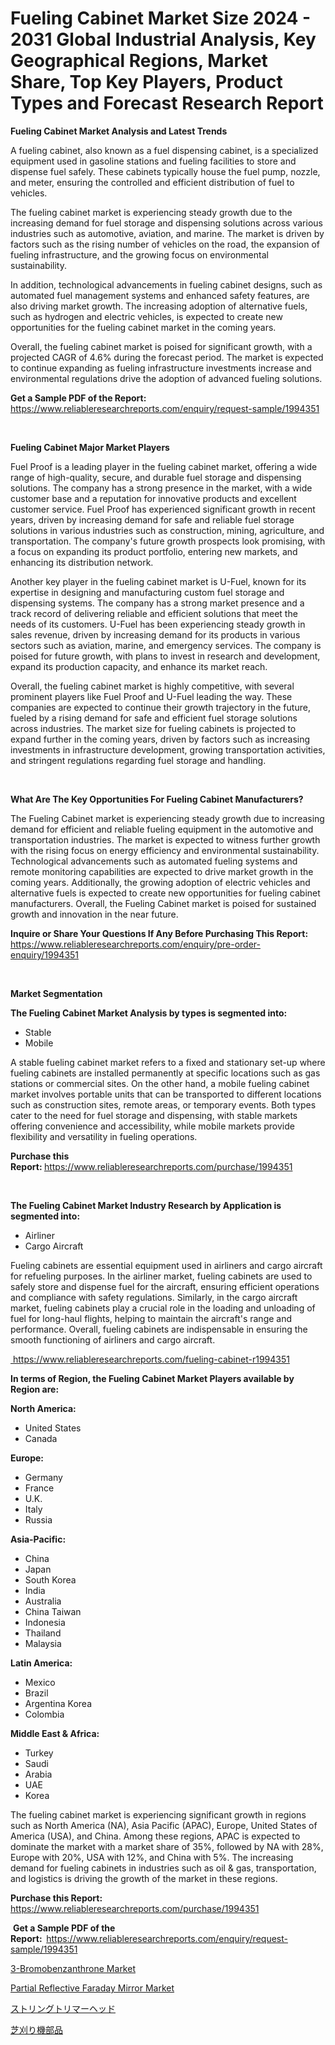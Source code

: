 <p><h1>Fueling Cabinet Market Size 2024 - 2031 Global Industrial Analysis, Key Geographical Regions, Market Share, Top Key Players, Product Types and Forecast Research Report</h1></p><p><strong>Fueling Cabinet Market Analysis and Latest Trends</strong></p>
<p><p>A fueling cabinet, also known as a fuel dispensing cabinet, is a specialized equipment used in gasoline stations and fueling facilities to store and dispense fuel safely. These cabinets typically house the fuel pump, nozzle, and meter, ensuring the controlled and efficient distribution of fuel to vehicles.</p><p>The fueling cabinet market is experiencing steady growth due to the increasing demand for fuel storage and dispensing solutions across various industries such as automotive, aviation, and marine. The market is driven by factors such as the rising number of vehicles on the road, the expansion of fueling infrastructure, and the growing focus on environmental sustainability.</p><p>In addition, technological advancements in fueling cabinet designs, such as automated fuel management systems and enhanced safety features, are also driving market growth. The increasing adoption of alternative fuels, such as hydrogen and electric vehicles, is expected to create new opportunities for the fueling cabinet market in the coming years.</p><p>Overall, the fueling cabinet market is poised for significant growth, with a projected CAGR of 4.6% during the forecast period. The market is expected to continue expanding as fueling infrastructure investments increase and environmental regulations drive the adoption of advanced fueling solutions.</p></p>
<p><strong>Get a Sample PDF of the Report:&nbsp;</strong> <a href="https://www.reliableresearchreports.com/enquiry/request-sample/1994351">https://www.reliableresearchreports.com/enquiry/request-sample/1994351</a></p>
<p>&nbsp;</p>
<p><strong>Fueling Cabinet Major Market Players</strong></p>
<p><p>Fuel Proof is a leading player in the fueling cabinet market, offering a wide range of high-quality, secure, and durable fuel storage and dispensing solutions. The company has a strong presence in the market, with a wide customer base and a reputation for innovative products and excellent customer service. Fuel Proof has experienced significant growth in recent years, driven by increasing demand for safe and reliable fuel storage solutions in various industries such as construction, mining, agriculture, and transportation. The company's future growth prospects look promising, with a focus on expanding its product portfolio, entering new markets, and enhancing its distribution network.</p><p>Another key player in the fueling cabinet market is U-Fuel, known for its expertise in designing and manufacturing custom fuel storage and dispensing systems. The company has a strong market presence and a track record of delivering reliable and efficient solutions that meet the needs of its customers. U-Fuel has been experiencing steady growth in sales revenue, driven by increasing demand for its products in various sectors such as aviation, marine, and emergency services. The company is poised for future growth, with plans to invest in research and development, expand its production capacity, and enhance its market reach.</p><p>Overall, the fueling cabinet market is highly competitive, with several prominent players like Fuel Proof and U-Fuel leading the way. These companies are expected to continue their growth trajectory in the future, fueled by a rising demand for safe and efficient fuel storage solutions across industries. The market size for fueling cabinets is projected to expand further in the coming years, driven by factors such as increasing investments in infrastructure development, growing transportation activities, and stringent regulations regarding fuel storage and handling.</p></p>
<p>&nbsp;</p>
<p><strong>What Are The Key Opportunities For Fueling Cabinet Manufacturers?</strong></p>
<p><p>The Fueling Cabinet market is experiencing steady growth due to increasing demand for efficient and reliable fueling equipment in the automotive and transportation industries. The market is expected to witness further growth with the rising focus on energy efficiency and environmental sustainability. Technological advancements such as automated fueling systems and remote monitoring capabilities are expected to drive market growth in the coming years. Additionally, the growing adoption of electric vehicles and alternative fuels is expected to create new opportunities for fueling cabinet manufacturers. Overall, the Fueling Cabinet market is poised for sustained growth and innovation in the near future.</p></p>
<p><strong>Inquire or Share Your Questions If Any Before Purchasing This Report:</strong> <a href="https://www.reliableresearchreports.com/enquiry/pre-order-enquiry/1994351">https://www.reliableresearchreports.com/enquiry/pre-order-enquiry/1994351</a></p>
<p>&nbsp;</p>
<p><strong>Market Segmentation</strong></p>
<p><strong>The Fueling Cabinet Market Analysis by types is segmented into:</strong></p>
<p><ul><li>Stable</li><li>Mobile</li></ul></p>
<p><p>A stable fueling cabinet market refers to a fixed and stationary set-up where fueling cabinets are installed permanently at specific locations such as gas stations or commercial sites. On the other hand, a mobile fueling cabinet market involves portable units that can be transported to different locations such as construction sites, remote areas, or temporary events. Both types cater to the need for fuel storage and dispensing, with stable markets offering convenience and accessibility, while mobile markets provide flexibility and versatility in fueling operations.</p></p>
<p><strong>Purchase this Report:&nbsp;</strong><a href="https://www.reliableresearchreports.com/purchase/1994351">https://www.reliableresearchreports.com/purchase/1994351</a></p>
<p>&nbsp;</p>
<p><strong>The Fueling Cabinet Market Industry Research by Application is segmented into:</strong></p>
<p><ul><li>Airliner</li><li>Cargo Aircraft</li></ul></p>
<p><p>Fueling cabinets are essential equipment used in airliners and cargo aircraft for refueling purposes. In the airliner market, fueling cabinets are used to safely store and dispense fuel for the aircraft, ensuring efficient operations and compliance with safety regulations. Similarly, in the cargo aircraft market, fueling cabinets play a crucial role in the loading and unloading of fuel for long-haul flights, helping to maintain the aircraft's range and performance. Overall, fueling cabinets are indispensable in ensuring the smooth functioning of airliners and cargo aircraft.</p></p>
<p><a href="https://www.reliableresearchreports.com/fueling-cabinet-r1994351">&nbsp;https://www.reliableresearchreports.com/fueling-cabinet-r1994351</a></p>
<p><strong>In terms of Region, the Fueling Cabinet Market Players available by Region are:</strong></p>
<p>
    <p> <strong> North America: </strong>
        <ul>
            <li>United States</li>
            <li>Canada</li>
        </ul>
        </p> 
    <p> <strong> Europe: </strong>
        <ul>
            <li>Germany</li>
            <li>France</li>
            <li>U.K.</li>
            <li>Italy</li>
            <li>Russia</li>
        </ul>
        </p> 
    <p> <strong> Asia-Pacific: </strong>
        <ul>
            <li>China</li>
            <li>Japan</li>
            <li>South Korea</li>
            <li>India</li>
            <li>Australia</li>
            <li>China Taiwan</li>
            <li>Indonesia</li>
            <li>Thailand</li>
            <li>Malaysia</li>
        </ul>
        </p> 
    <p> <strong> Latin America: </strong>
        <ul>
            <li>Mexico</li>
            <li>Brazil</li>
            <li>Argentina Korea</li>
            <li>Colombia</li>
        </ul>
        </p> 
    <p> <strong> Middle East & Africa: </strong>
        <ul>
            <li>Turkey</li>
            <li>Saudi</li>
            <li>Arabia</li>
            <li>UAE</li>
            <li>Korea</li>
        </ul>
    </p>
    </p>
<p><p>The fueling cabinet market is experiencing significant growth in regions such as North America (NA), Asia Pacific (APAC), Europe, United States of America (USA), and China. Among these regions, APAC is expected to dominate the market with a market share of 35%, followed by NA with 28%, Europe with 20%, USA with 12%, and China with 5%. The increasing demand for fueling cabinets in industries such as oil & gas, transportation, and logistics is driving the growth of the market in these regions.</p></p>
<p><strong>Purchase this Report: </strong><a href="https://www.reliableresearchreports.com/purchase/1994351">https://www.reliableresearchreports.com/purchase/1994351</a></p>
<p>&nbsp;<strong>Get a Sample PDF of the Report:&nbsp;&nbsp;</strong><a href="https://www.reliableresearchreports.com/enquiry/request-sample/1994351">https://www.reliableresearchreports.com/enquiry/request-sample/1994351</a></p>
<p><strong></strong></p>
<p><p><a href="https://issuu.com/reportprime-2/docs/3-bromobenzanthrone-market-size-2030.pptx">3-Bromobenzanthrone Market</a></p><p><a href="https://github.com/NorbertYates/Market-Research-Report-List-4/blob/main/partial-reflective-faraday-mirror-market.md">Partial Reflective Faraday Mirror Market</a></p><p><a href="https://github.com/VellaJacobi2023/Market-Research-Report-List-1/blob/main/491735845832.md">ストリングトリマーヘッド</a></p><p><a href="https://github.com/AylinBeier/Market-Research-Report-List-1/blob/main/227865045833.md">芝刈り機部品</a></p></p>